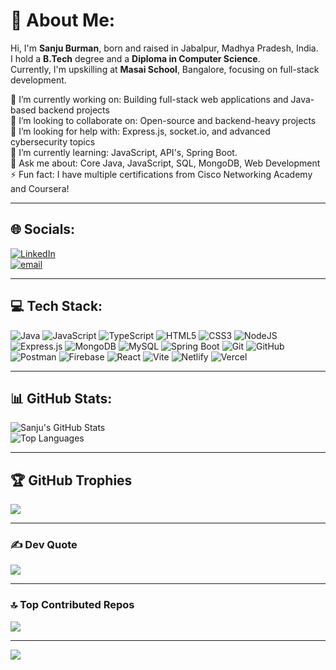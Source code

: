 # 💫 About Me:
Hi, I'm **Sanju Burman**, born and raised in Jabalpur, Madhya Pradesh, India.  
I hold a **B.Tech** degree and a **Diploma in Computer Science**.  
Currently, I'm upskilling at **Masai School**, Bangalore, focusing on full-stack development.

🔭 I’m currently working on: Building full-stack web applications and Java-based backend projects  
👯 I’m looking to collaborate on: Open-source and backend-heavy projects  
🤝 I’m looking for help with: Express.js, socket.io, and advanced cybersecurity topics  
🌱 I’m currently learning: JavaScript, API's, Spring Boot.  
💬 Ask me about: Core Java, JavaScript, SQL, MongoDB, Web Development  
⚡ Fun fact: I have multiple certifications from Cisco Networking Academy and Coursera!

---

## 🌐 Socials:
[![LinkedIn](https://img.shields.io/badge/LinkedIn-%230077B5.svg?logo=linkedin&logoColor=white)](https://www.linkedin.com/in/sanju-burman)  
[![email](https://img.shields.io/badge/Email-D14836?logo=gmail&logoColor=white)](mailto:aashusondhiya8@gmail.com)

---

## 💻 Tech Stack:
![Java](https://img.shields.io/badge/Java-ED8B00?style=flat&logo=openjdk&logoColor=white)
![JavaScript](https://img.shields.io/badge/JavaScript-F7DF1E?style=flat&logo=javascript&logoColor=black)
![TypeScript](https://img.shields.io/badge/TypeScript-007ACC?style=flat&logo=typescript&logoColor=white)
![HTML5](https://img.shields.io/badge/HTML5-E34F26?style=flat&logo=html5&logoColor=white)
![CSS3](https://img.shields.io/badge/CSS3-1572B6?style=flat&logo=css3&logoColor=white)
![NodeJS](https://img.shields.io/badge/Node.js-339933?style=flat&logo=node.js&logoColor=white)
![Express.js](https://img.shields.io/badge/Express.js-404D59?style=flat)
![MongoDB](https://img.shields.io/badge/MongoDB-4EA94B?style=flat&logo=mongodb&logoColor=white)
![MySQL](https://img.shields.io/badge/MySQL-005C84?style=flat&logo=mysql&logoColor=white)
![Spring Boot](https://img.shields.io/badge/Spring_Boot-6DB33F?style=flat&logo=spring-boot&logoColor=white)
![Git](https://img.shields.io/badge/Git-F05032?style=flat&logo=git&logoColor=white)
![GitHub](https://img.shields.io/badge/GitHub-100000?style=flat&logo=github&logoColor=white)
![Postman](https://img.shields.io/badge/Postman-FF6C37?style=flat&logo=postman&logoColor=white)
![Firebase](https://img.shields.io/badge/Firebase-FFCA28?style=flat&logo=firebase&logoColor=white)
![React](https://img.shields.io/badge/React-20232A?style=flat&logo=react&logoColor=61DAFB)
![Vite](https://img.shields.io/badge/Vite-646CFF?style=flat&logo=vite&logoColor=white)
![Netlify](https://img.shields.io/badge/Netlify-00C7B7?style=flat&logo=netlify&logoColor=white)
![Vercel](https://img.shields.io/badge/Vercel-000000?style=flat&logo=vercel&logoColor=white)

---

## 📊 GitHub Stats:
![Sanju's GitHub Stats](https://github-readme-stats.vercel.app/api?username=Sanju-Burman&show_icons=true&theme=holi&hide_border=false)<br/>
![Top Languages](https://github-readme-stats.vercel.app/api/top-langs/?username=Sanju-Burman&layout=compact&theme=holi&hide_border=false)

---

## 🏆 GitHub Trophies
![](https://github-profile-trophy.vercel.app/?username=Sanju-Burman&theme=radical&no-frame=false&no-bg=false&margin-w=4)

---

### ✍️ Dev Quote
![](https://quotes-github-readme.vercel.app/api?type=horizontal&theme=radical)

---

### 🔝 Top Contributed Repos
![](https://github-contributor-stats.vercel.app/api?username=Sanju-Burman&limit=5&theme=dark&combine_all_yearly_contributions=true)

---

[![](https://visitcount.itsvg.in/api?id=Sanju-Burman&icon=0&color=0)](https://visitcount.itsvg.in)
